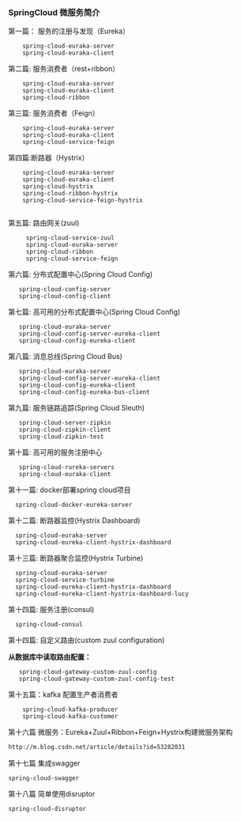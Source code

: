 ### SpringCloud 微服务简介

第一篇： 服务的注册与发现（Eureka）
```
    spring-cloud-euraka-server
    spring-cloud-euraka-client
```
第二篇: 服务消费者（rest+ribbon）
```
    spring-cloud-euraka-server
    spring-cloud-euraka-client
    spring-cloud-ribbon
```

第三篇: 服务消费者（Feign）
```
    spring-cloud-euraka-server
    spring-cloud-euraka-client
    spring-cloud-service-feign
```
第四篇:断路器（Hystrix）
```
    spring-cloud-euraka-server
    spring-cloud-euraka-client
    spring-cloud-hystrix
    spring-cloud-ribbon-hystrix
    spring-cloud-service-feign-hystrix
   
```
第五篇: 路由网关(zuul)
```
     spring-cloud-service-zuul
     spring-cloud-euraka-server
     spring-cloud-ribbon
     spring-cloud-service-feign
```
 第六篇: 分布式配置中心(Spring Cloud Config)
 ```
    spring-cloud-config-server
    spring-cloud-config-client
 ```
 第七篇: 高可用的分布式配置中心(Spring Cloud Config)
 ```
    spring-cloud-euraka-server
    spring-cloud-config-server-eureka-client
    spring-cloud-config-eureka-client
 ```
第八篇: 消息总线(Spring Cloud Bus)
 ```
    spring-cloud-euraka-server
    spring-cloud-config-server-eureka-client
    spring-cloud-config-eureka-client
    spring-cloud-config-eureka-bus-client
 ```
 第九篇: 服务链路追踪(Spring Cloud Sleuth)
 ```
    spring-cloud-server-zipkin
    spring-cloud-zipkin-client
    spring-cloud-zipkin-test
 ```
 第十篇: 高可用的服务注册中心
 ```
    spring-cloud-rureka-servers
    spring-cloud-euraka-client
 ```
  第十一篇: docker部署spring cloud项目
  ```
    spring-cloud-docker-eureka-server
  ```

  第十二篇: 断路器监控(Hystrix Dashboard)
  ```
    spring-cloud-euraka-server
    spring-cloud-eureka-client-hystrix-dashboard
  ```
  第十三篇: 断路器聚合监控(Hystrix Turbine)
  ```
    spring-cloud-euraka-server
    spring-cloud-service-turbine
    spring-cloud-eureka-client-hystrix-dashboard
    spring-cloud-eureka-client-hystrix-dashboard-lucy
  ```
  第十四篇: 服务注册(consul)
  ```
    spring-cloud-consul
  ```

第十四篇: 自定义路由(custom zuul configuration)

 **从数据库中读取路由配置：**

```
   spring-cloud-gateway-custom-zuul-config
   spring-cloud-gateway-custom-zuul-config-test
```

第十五篇：kafka 配置生产者消费者

```
    spring-cloud-kafka-producer
    spring-cloud-kafka-customer
```
第十六篇 微服务：Eureka+Zuul+Ribbon+Feign+Hystrix构建微服务架构

``` html
http://m.blog.csdn.net/article/details?id=53282031
```
第十七篇 集成swagger
```
spring-cloud-swagger
```
第十八篇 简单使用disruptor
```
spring-cloud-disruptor
```